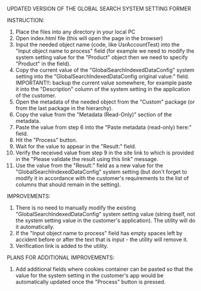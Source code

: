 UPDATED VERSION OF THE GLOBAL SEARCH SYSTEM SETTING FORMER

INSTRUCTION:

1. Place the files into any directory in your local PC
2. Open index.html file (this will open the page in the browser)
3. Input the needed object name (code, like UsrAccountTest) into the "Input object name to process" field (for example we need to modify the system setting value for the "Product" object then we need to specify "Product" in the field).
4. Copy the current value of the "GlobalSearchIndexedDataConfig" system setting into the "GlobalSearchIndexedDataConfig original value:" field.
   IMPORTANT!!: backup the current value somewhere, for example paste it into the "Description" column of the system setting in the application of the customer.
5. Open the metadata of the needed object from the "Custom" package (or from the last package in the hierarchy).
6. Copy the value from the "Metadata (Read-Only)" section of the metadata.
7. Paste the value from step 6 into the "Paste metadata (read-only) here:" field.
8. Hit the "Process" button.
9. Wait for the value to appear in the "Result:" field.
10. Verify the received value from step 9 in the site link to which is provided in the "Please validate the result using this link" message.
11. Use the value from the "Result:" field as a new value for the "GlobalSearchIndexedDataConfig" system setting (but don't forget to modify it in accordance with the customer's requirements to the list of columns that should remain in the setting).

IMPROVEMENTS:

1. There is no need to manually modify the existing "GlobalSearchIndexedDataConfig" system setting value (string itself, not the system setting value in the customer's application). The utility will do it automatically.
2. If the "Input object name to process" field has empty spaces left by accident before or after the text that is input - the utility will remove it.
3. Verification link is added to the utility.

PLANS FOR ADDITIONAL IMPROVEMENTS:

1. Add additional fields where cookies container can be pasted so that the value for the system setting in the customer's app would be automatically updated once the "Process" button is pressed.
